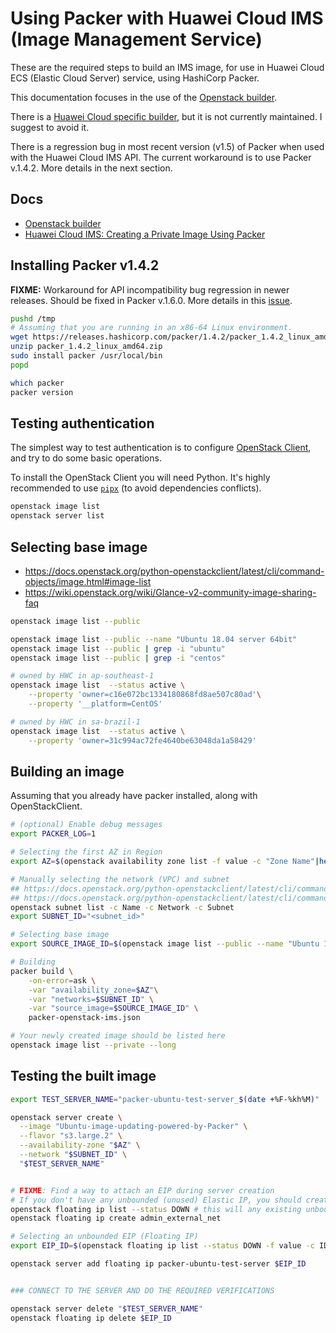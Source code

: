 # Using Packer with Huawei Cloud IMS (Image Management Service)

These are the required steps to build an IMS image, for use in Huawei Cloud ECS (Elastic Cloud Server) service, using HashiCorp Packer.

This documentation focuses in the use of the [Openstack builder](https://www.packer.io/docs/builders/openstack).

There is a [Huawei Cloud specific builder](https://github.com/huaweicloud/packer-builder-huaweicloud-ecs), but it is not currently maintained. I suggest to avoid it.

There is a regression bug in most recent version (v1.5) of Packer when used with the Huawei Cloud IMS API. The current workaround is to use Packer v.1.4.2. More details in the next section.

## Docs
* [Openstack builder](https://packer.io/docs/builders/openstack.html)
* [Huawei Cloud IMS: Creating a Private Image Using Packer](https://support.huaweicloud.com/intl/en-us/bestpractice-ims/ims_bp_0031.html)

## Installing Packer v1.4.2

**FIXME:** Workaround for API incompatibility bug regression in newer releases. Should be fixed in Packer v.1.6.0. More details in this [issue](https://github.com/hashicorp/packer/issues/9190).

```bash
pushd /tmp
# Assuming that you are running in an x86-64 Linux environment.
wget https://releases.hashicorp.com/packer/1.4.2/packer_1.4.2_linux_amd64.zip
unzip packer_1.4.2_linux_amd64.zip
sudo install packer /usr/local/bin
popd

which packer
packer version
```

## Testing authentication

The simplest way to test authentication is to configure [OpenStack Client](https://docs.openstack.org/python-openstackclient/latest), and try to do some basic operations.

To install the OpenStack Client you will need Python. It's highly recommended to use [`pipx`](https://pypi.org/project/pipx) (to avoid dependencies conflicts).

```bash
openstack image list
openstack server list
```

## Selecting base image

* https://docs.openstack.org/python-openstackclient/latest/cli/command-objects/image.html#image-list
* https://wiki.openstack.org/wiki/Glance-v2-community-image-sharing-faq

```bash
openstack image list --public

openstack image list --public --name "Ubuntu 18.04 server 64bit"
openstack image list --public | grep -i "ubuntu"
openstack image list --public | grep -i "centos"

# owned by HWC in ap-southeast-1
openstack image list  --status active \
    --property 'owner=c16e072bc1334180868fd8ae507c80ad'\
    --property '__platform=CentOS'

# owned by HWC in sa-brazil-1
openstack image list  --status active \
    --property 'owner=31c994ac72fe4640be63048da1a58429'
```



## Building an image

Assuming that you already have packer installed, along with OpenStackClient. 

```bash
# (optional) Enable debug messages
export PACKER_LOG=1

# Selecting the first AZ in Region
export AZ=$(openstack availability zone list -f value -c "Zone Name"|head -n 1)

# Manually selecting the network (VPC) and subnet
## https://docs.openstack.org/python-openstackclient/latest/cli/command-objects/network.html#network-list
## https://docs.openstack.org/python-openstackclient/latest/cli/command-objects/subnet.html#subnet-list
openstack subnet list -c Name -c Network -c Subnet
export SUBNET_ID="<subnet_id>"

# Selecting base image
export SOURCE_IMAGE_ID=$(openstack image list --public --name "Ubuntu 18.04 server 64bit" -f value -c ID)

# Building
packer build \
    -on-error=ask \
    -var "availability_zone=$AZ"\
    -var "networks=$SUBNET_ID" \
    -var "source_image=$SOURCE_IMAGE_ID" \
    packer-openstack-ims.json

# Your newly created image should be listed here
openstack image list --private --long
```


## Testing the built image

```bash
export TEST_SERVER_NAME="packer-ubuntu-test-server_$(date +%F-%kh%M)"

openstack server create \
  --image "Ubuntu-image-updating-powered-by-Packer" \
  --flavor "s3.large.2" \
  --availability-zone "$AZ" \
  --network "$SUBNET_ID" \
  "$TEST_SERVER_NAME"


# FIXME: Find a way to attach an EIP during server creation
# If you don't have any unbounded (unused) Elastic IP, you should create one first
openstack floating ip list --status DOWN # this will any existing unbounded EIP, empty if none
openstack floating ip create admin_external_net

# Selecting an unbounded EIP (Floating IP)
export EIP_ID=$(openstack floating ip list --status DOWN -f value -c ID|head -n 1)

openstack server add floating ip packer-ubuntu-test-server $EIP_ID


### CONNECT TO THE SERVER AND DO THE REQUIRED VERIFICATIONS

openstack server delete "$TEST_SERVER_NAME"
openstack floating ip delete $EIP_ID
```